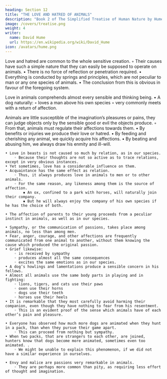 ```yaml
---
heading: Section 12
title: "THE LOVE AND HATRED OF ANIMALS"
description: "Book 2 of The Simplified Treatise of Human Nature by Hume"
image: /covers/treatise.png
weight: 4
writer:
  name: David Hume
  url: https://en.wikipedia.org/wiki/David_Hume
icon: /avatars/hume.png
---
```



Love and hatred are common to the whole sensitive creation.
        ◦ Their causes have such a simple nature that they can easily be supposed to operate on animals.
    • There is no force of reflection or penetration required.
    • Everything is conducted by springs and principles, which are not peculiar to man or any one species of animals.
    • The conclusion from this is obvious in favour of the foregoing system.
 
Love in animals comprehends almost every sensible and thinking being.
    • A dog naturally:
        ◦ loves a man above his own species
        ◦ very commonly meets with a return of affection.
 

Animals are little susceptible of the imagination’s pleasures or pains, they can judge objects only by the sensible good or evil the objects produce.
        ◦ From that, animals must regulate their affections towards them.
    • By benefits or injuries we produce their love or hatred.
    • By feeding and cherishing any animal, we quickly acquire his affections.
    • By beating and abusing him, we always draw his enmity and ill-will.
 
    • Love in beasts is not caused so much by relation, as in our species.
        ◦ Because their thoughts are not so active as to trace relations, except in very obvious instances.
    • Yet sometimes, love has a considerable influence on them.
    • Acquaintance has the same effect as relation.
        ◦ Thus, it always produces love in animals to men or to other animals.
        ◦ For the same reason, any likeness among them is the source of affection.
            ▪ An ox, confined to a park with horses, will naturally join their company.
            ▪ But he will always enjoy the company of his own species if he has the choice of both.

    • The affection of parents to their young proceeds from a peculiar instinct in animals, as well as in our species.

    • Sympathy, or the communication of passions, takes place among animals, no less than among men.
    • Fear, anger, courage, and other affections are frequently communicated from one animal to another, without them knowing the cause which produced the original passion.
    • Grief likewise:
        ◦ is received by sympathy
        ◦ produces almost all the same consequences
        ◦ excites the same emotions as in our species.
    • A dog’s howlings and lamentations produce a sensible concern in his fellows.
    • Almost all animals use the same body parts in playing and in fighting:
        ◦ lions, tigers, and cats use their paws
        ◦ oxen use their horns
        ◦ dogs use their teeth
        ◦ horses use their heels
    • It is remarkable that they most carefully avoid harming their companion, even though they have nothing to fear from his resentment.
        ◦ This is an evident proof of the sense which animals have of each other’s pain and pleasure.
 
    • Everyone has observed how much more dogs are animated when they hunt in a pack, than when they pursue their game apart.
        ◦ This can proceed from nothing but sympathy.
    • When two packs, that are strangers to each other, are joined, hunters know that dogs become more animated, sometimes even too animated. .
        ◦ We might be unable to explain this phenomenon, if we did not have a similar experience in ourselves.
 
    • Envy and malice are passions very remarkable in animals.
        ◦ They are perhaps more common than pity, as requiring less effort of thought and imagination.


